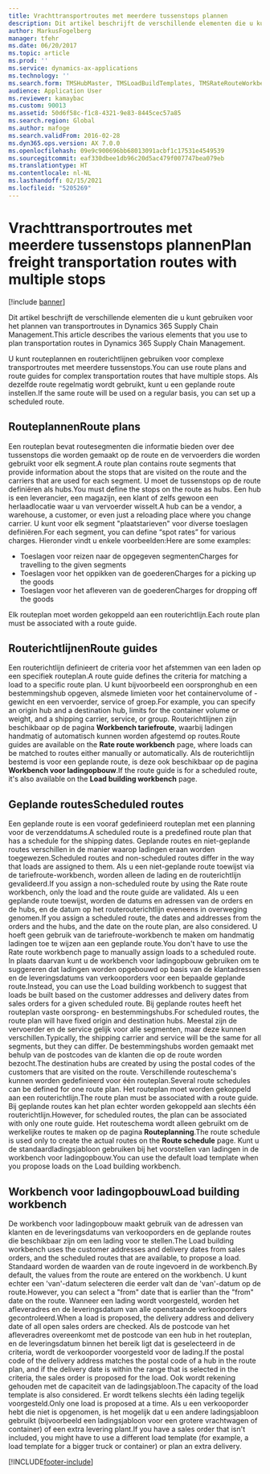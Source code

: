 ```yaml
---
title: Vrachttransportroutes met meerdere tussenstops plannen
description: Dit artikel beschrijft de verschillende elementen die u kunt gebruiken voor het plannen van transportroutes in Dynamics 365 Supply Chain Management.
author: MarkusFogelberg
manager: tfehr
ms.date: 06/20/2017
ms.topic: article
ms.prod: ''
ms.service: dynamics-ax-applications
ms.technology: ''
ms.search.form: TMSHubMaster, TMSLoadBuildTemplates, TMSRateRouteWorkbench, TMSRouteGuide, TMSRoutePlan, TMSRouteWorkbench, WHSLoadTemplate, TMSRouteSchedule, TMSRouteRateDetail
audience: Application User
ms.reviewer: kamaybac
ms.custom: 90013
ms.assetid: 50d6f58c-f1c8-4321-9e83-8445cec57a85
ms.search.region: Global
ms.author: mafoge
ms.search.validFrom: 2016-02-28
ms.dyn365.ops.version: AX 7.0.0
ms.openlocfilehash: 09e9c900696bb68013091acbf1c17531e4549539
ms.sourcegitcommit: eaf330dbee1db96c20d5ac479f007747bea079eb
ms.translationtype: HT
ms.contentlocale: nl-NL
ms.lasthandoff: 02/15/2021
ms.locfileid: "5205269"
---
```

# <a name="plan-freight-transportation-routes-with-multiple-stops"></a><span data-ttu-id="8f2e6-103">Vrachttransportroutes met meerdere tussenstops plannen</span><span class="sxs-lookup"><span data-stu-id="8f2e6-103">Plan freight transportation routes with multiple stops</span></span>

[!include [banner](../includes/banner.md)]

<span data-ttu-id="8f2e6-104">Dit artikel beschrijft de verschillende elementen die u kunt gebruiken voor het plannen van transportroutes in Dynamics 365 Supply Chain Management.</span><span class="sxs-lookup"><span data-stu-id="8f2e6-104">This article describes the various elements that you use to plan transportation routes in Dynamics 365 Supply Chain Management.</span></span>

<span data-ttu-id="8f2e6-105">U kunt routeplannen en routerichtlijnen gebruiken voor complexe transportroutes met meerdere tussenstops.</span><span class="sxs-lookup"><span data-stu-id="8f2e6-105">You can use route plans and route guides for complex transportation routes that have multiple stops.</span></span> <span data-ttu-id="8f2e6-106">Als dezelfde route regelmatig wordt gebruikt, kunt u een geplande route instellen.</span><span class="sxs-lookup"><span data-stu-id="8f2e6-106">If the same route will be used on a regular basis, you can set up a scheduled route.</span></span>

## <a name="route-plans"></a><span data-ttu-id="8f2e6-107">Routeplannen</span><span class="sxs-lookup"><span data-stu-id="8f2e6-107">Route plans</span></span>
<span data-ttu-id="8f2e6-108">Een routeplan bevat routesegmenten die informatie bieden over dee tussenstops die worden gemaakt op de route en de vervoerders die worden gebruikt voor elk segment.</span><span class="sxs-lookup"><span data-stu-id="8f2e6-108">A route plan contains route segments that provide information about the stops that are visited on the route and the carriers that are used for each segment.</span></span> <span data-ttu-id="8f2e6-109">U moet de tussenstops op de route definiëren als hubs.</span><span class="sxs-lookup"><span data-stu-id="8f2e6-109">You must define the stops on the route as hubs.</span></span> <span data-ttu-id="8f2e6-110">Een hub is een leverancier, een magazijn, een klant of zelfs gewoon een herlaadlocatie waar u van vervoerder wisselt.</span><span class="sxs-lookup"><span data-stu-id="8f2e6-110">A hub can be a vendor, a warehouse, a customer, or even just a reloading place where you change carrier.</span></span> <span data-ttu-id="8f2e6-111">U kunt voor elk segment "plaatstarieven" voor diverse toeslagen definiëren.</span><span class="sxs-lookup"><span data-stu-id="8f2e6-111">For each segment, you can define “spot rates” for various charges.</span></span> <span data-ttu-id="8f2e6-112">Hieronder vindt u enkele voorbeelden:</span><span class="sxs-lookup"><span data-stu-id="8f2e6-112">Here are some examples:</span></span>

-   <span data-ttu-id="8f2e6-113">Toeslagen voor reizen naar de opgegeven segmenten</span><span class="sxs-lookup"><span data-stu-id="8f2e6-113">Charges for travelling to the given segments</span></span>
-   <span data-ttu-id="8f2e6-114">Toeslagen voor het oppikken van de goederen</span><span class="sxs-lookup"><span data-stu-id="8f2e6-114">Charges for a picking up the goods</span></span>
-   <span data-ttu-id="8f2e6-115">Toeslagen voor het afleveren van de goederen</span><span class="sxs-lookup"><span data-stu-id="8f2e6-115">Charges for dropping off the goods</span></span>

<span data-ttu-id="8f2e6-116">Elk routeplan moet worden gekoppeld aan een routerichtlijn.</span><span class="sxs-lookup"><span data-stu-id="8f2e6-116">Each route plan must be associated with a route guide.</span></span>

## <a name="route-guides"></a><span data-ttu-id="8f2e6-117">Routerichtlijnen</span><span class="sxs-lookup"><span data-stu-id="8f2e6-117">Route guides</span></span>
<span data-ttu-id="8f2e6-118">Een routerichtlijn definieert de criteria voor het afstemmen van een laden op een specifiek routeplan.</span><span class="sxs-lookup"><span data-stu-id="8f2e6-118">A route guide defines the criteria for matching a load to a specific route plan.</span></span> <span data-ttu-id="8f2e6-119">U kunt bijvoorbeeld een oorspronghub en een bestemmingshub opgeven, alsmede limieten voor het containervolume of -gewicht en een vervoerder, service of groep.</span><span class="sxs-lookup"><span data-stu-id="8f2e6-119">For example, you can specify an origin hub and a destination hub, limits for the container volume or weight, and a shipping carrier, service, or group.</span></span> <span data-ttu-id="8f2e6-120">Routerichtlijnen zijn beschikbaar op de pagina **Workbench tariefroute**, waarbij ladingen handmatig of automatisch kunnen worden afgestemd op routes.</span><span class="sxs-lookup"><span data-stu-id="8f2e6-120">Route guides are available on the **Rate route workbench** page, where loads can be matched to routes either manually or automatically.</span></span> <span data-ttu-id="8f2e6-121">Als de routerichtlijn bestemd is voor een geplande route, is deze ook beschikbaar op de pagina **Workbench voor ladingopbouw**.</span><span class="sxs-lookup"><span data-stu-id="8f2e6-121">If the route guide is for a scheduled route, it's also available on the **Load building workbench** page.</span></span>

## <a name="scheduled-routes"></a><span data-ttu-id="8f2e6-122">Geplande routes</span><span class="sxs-lookup"><span data-stu-id="8f2e6-122">Scheduled routes</span></span>
<span data-ttu-id="8f2e6-123">Een geplande route is een vooraf gedefinieerd routeplan met een planning voor de verzenddatums.</span><span class="sxs-lookup"><span data-stu-id="8f2e6-123">A scheduled route is a predefined route plan that has a schedule for the shipping dates.</span></span> <span data-ttu-id="8f2e6-124">Geplande routes en niet-geplande routes verschillen in de manier waarop ladingen eraan worden toegewezen.</span><span class="sxs-lookup"><span data-stu-id="8f2e6-124">Scheduled routes and non-scheduled routes differ in the way that loads are assigned to them.</span></span> <span data-ttu-id="8f2e6-125">Als u een niet-geplande route toewijst via de tariefroute-workbench, worden alleen de lading en de routerichtlijn gevalideerd.</span><span class="sxs-lookup"><span data-stu-id="8f2e6-125">If you assign a non-scheduled route by using the Rate route workbench, only the load and the route guide are validated.</span></span> <span data-ttu-id="8f2e6-126">Als u een geplande route toewijst, worden de datums en adressen van de orders en de hubs, en de datum op het routerouterichtlijn eveneens in overweging genomen.</span><span class="sxs-lookup"><span data-stu-id="8f2e6-126">If you assign a scheduled route, the dates and addresses from the orders and the hubs, and the date on the route plan, are also considered.</span></span> <span data-ttu-id="8f2e6-127">U hoeft geen gebruik van de tariefroute-workbench te maken om handmatig ladingen toe te wijzen aan een geplande route.</span><span class="sxs-lookup"><span data-stu-id="8f2e6-127">You don't have to use the Rate route workbench page to manually assign loads to a scheduled route.</span></span> <span data-ttu-id="8f2e6-128">In plaats daarvan kunt u de workbench voor ladingopbouw gebruiken om te suggereren dat ladingen worden opgebouwd op basis van de klantadressen en de leveringsdatums van verkooporders voor een bepaalde geplande route.</span><span class="sxs-lookup"><span data-stu-id="8f2e6-128">Instead, you can use the Load building workbench to suggest that loads be built based on the customer addresses and delivery dates from sales orders for a given scheduled route.</span></span> <span data-ttu-id="8f2e6-129">Bij geplande routes heeft het routeplan vaste oorsprong- en bestemmingshubs.</span><span class="sxs-lookup"><span data-stu-id="8f2e6-129">For scheduled routes, the route plan will have fixed origin and destination hubs.</span></span> <span data-ttu-id="8f2e6-130">Meestal zijn de vervoerder en de service gelijk voor alle segmenten, maar deze kunnen verschillen.</span><span class="sxs-lookup"><span data-stu-id="8f2e6-130">Typically, the shipping carrier and service will be the same for all segments, but they can differ.</span></span> <span data-ttu-id="8f2e6-131">De bestemmingshubs worden gemaakt met behulp van de postcodes van de klanten die op de route worden bezocht.</span><span class="sxs-lookup"><span data-stu-id="8f2e6-131">The destination hubs are created by using the postal codes of the customers that are visited on the route.</span></span> <span data-ttu-id="8f2e6-132">Verschillende routeschema's kunnen worden gedefinieerd voor één routeplan.</span><span class="sxs-lookup"><span data-stu-id="8f2e6-132">Several route schedules can be defined for one route plan.</span></span> <span data-ttu-id="8f2e6-133">Het routeplan moet worden gekoppeld aan een routerichtlijn.</span><span class="sxs-lookup"><span data-stu-id="8f2e6-133">The route plan must be associated with a route guide.</span></span> <span data-ttu-id="8f2e6-134">Bij geplande routes kan het plan echter worden gekoppeld aan slechts één routerichtlijn.</span><span class="sxs-lookup"><span data-stu-id="8f2e6-134">However, for scheduled routes, the plan can be associated with only one route guide.</span></span> <span data-ttu-id="8f2e6-135">Het routeschema wordt alleen gebruikt om de werkelijke routes te maken op de pagina **Routeplanning**.</span><span class="sxs-lookup"><span data-stu-id="8f2e6-135">The route schedule is used only to create the actual routes on the **Route schedule** page.</span></span> <span data-ttu-id="8f2e6-136">Kunt u de standaardladingsjabloon gebruiken bij het voorstellen van ladingen in de workbench voor ladingopbouw.</span><span class="sxs-lookup"><span data-stu-id="8f2e6-136">You can use the default load template when you propose loads on the Load building workbench.</span></span>

## <a name="load-building-workbench"></a><span data-ttu-id="8f2e6-137">Workbench voor ladingopbouw</span><span class="sxs-lookup"><span data-stu-id="8f2e6-137">Load building workbench</span></span>
<span data-ttu-id="8f2e6-138">De workbench voor ladingopbouw maakt gebruik van de adressen van klanten en de leveringsdatums van verkooporders en de geplande routes die beschikbaar zijn om een lading voor te stellen.</span><span class="sxs-lookup"><span data-stu-id="8f2e6-138">The Load building workbench uses the customer addresses and delivery dates from sales orders, and the scheduled routes that are available, to propose a load.</span></span> <span data-ttu-id="8f2e6-139">Standaard worden de waarden van de route ingevoerd in de workbench.</span><span class="sxs-lookup"><span data-stu-id="8f2e6-139">By default, the values from the route are entered on the workbench.</span></span> <span data-ttu-id="8f2e6-140">U kunt echter een 'van'-datum selecteren die eerder valt dan de 'van'-datum op de route.</span><span class="sxs-lookup"><span data-stu-id="8f2e6-140">However, you can select a "from" date that is earlier than the "from" date on the route.</span></span> <span data-ttu-id="8f2e6-141">Wanneer een lading wordt voorgesteld, worden het afleveradres en de leveringsdatum van alle openstaande verkooporders gecontroleerd.</span><span class="sxs-lookup"><span data-stu-id="8f2e6-141">When a load is proposed, the delivery address and delivery date of all open sales orders are checked.</span></span> <span data-ttu-id="8f2e6-142">Als de postcode van het afleveradres overeenkomt met de postcode van een hub in het routeplan, en de leveringsdatum binnen het bereik ligt dat is geselecteerd in de criteria, wordt de verkooporder voorgesteld voor de lading.</span><span class="sxs-lookup"><span data-stu-id="8f2e6-142">If the postal code of the delivery address matches the postal code of a hub in the route plan, and if the delivery date is within the range that is selected in the criteria, the sales order is proposed for the load.</span></span> <span data-ttu-id="8f2e6-143">Ook wordt rekening gehouden met de capaciteit van de ladingsjabloon.</span><span class="sxs-lookup"><span data-stu-id="8f2e6-143">The capacity of the load template is also considered.</span></span> <span data-ttu-id="8f2e6-144">Er wordt telkens slechts één lading tegelijk voorgesteld.</span><span class="sxs-lookup"><span data-stu-id="8f2e6-144">Only one load is proposed at a time.</span></span> <span data-ttu-id="8f2e6-145">Als u een verkooporder hebt die niet is opgenomen, is het mogelijk dat u een andere ladingsjabloon gebruikt (bijvoorbeeld een ladingsjabloon voor een grotere vrachtwagen of container) of een extra levering plant.</span><span class="sxs-lookup"><span data-stu-id="8f2e6-145">If you have a sales order that isn't included, you might have to use a different load template (for example, a load template for a bigger truck or container) or plan an extra delivery.</span></span>





[!INCLUDE[footer-include](../../includes/footer-banner.md)]